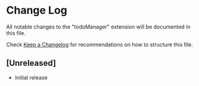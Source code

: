 # Change Log
All notable changes to the "todoManager" extension will be documented in this file.

Check [Keep a Changelog](http://keepachangelog.com/) for recommendations on how to structure this file.

## [Unreleased]
- Initial release